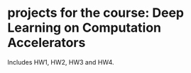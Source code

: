 # projects for the course: Deep Learning on Computation Accelerators

Includes HW1, HW2, HW3 and HW4.
